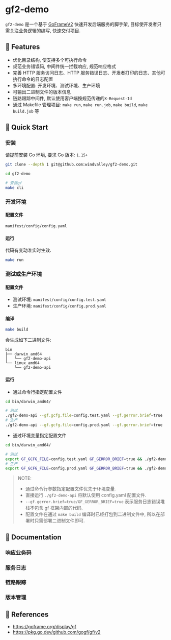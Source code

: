 # gf2-demo

`gf2-demo` 是一个基于 [GoFrameV2](https://github.com/gogf/gf) 快速开发后端服务的脚手架, 目标使开发者只需关注业务逻辑的编写, 快速交付项目.

## 💌 Features

- 优化目录结构, 使支持多个可执行命令
- 规范业务错误码, 中间件统一拦截响应, 规范响应格式
- 完善 HTTP 服务访问日志、HTTP 服务错误日志、开发者打印的日志、其他可执行命令的日志配置
- 多环境配置: 开发环境、测试环境、生产环境
- 可输出二进制文件的版本信息
- 链路跟踪中间件, 默认使用客户端按规范传递的`X-Request-Id`
- 通过 Makefile 管理项目: `make run`, `make run.job`, `make build`, `make build.job` 等

## 🚀 Quick Start

### 安装

请提前安装 Go 环境, 要求 Go 版本: `1.15+`

```sh
git clone --depth 1 git@github.com:windvalley/gf2-demo.git

cd gf2-demo

# 安装gf
make cli
```

### 开发环境

#### 配置文件

`manifest/config/config.yaml`

#### 运行

代码有变动准实时生效.

```sh
make run
```

### 测试或生产环境

#### 配置文件

- 测试环境: `manifest/config/config.test.yaml`
- 生产环境: `manifest/config/config.prod.yaml`

#### 编译

```sh
make build
```

会生成如下二进制文件:

```text
bin
├── darwin_amd64
│   └── gf2-demo-api
└── linux_amd64
    └── gf2-demo-api
```

#### 运行

- 通过命令行指定配置文件

```sh
cd bin/darwin_amd64/

# 测试
./gf2-demo-api --gf.gcfg.file=config.test.yaml --gf.gerror.brief=true
# 生产
./gf2-demo-api --gf.gcfg.file=config.prod.yaml --gf.gerror.brief=true
```

- 通过环境变量指定配置文件

```sh
cd bin/darwin_amd64/

# 测试
export GF_GCFG_FILE=config.test.yaml GF_GERROR_BRIEF=true && ./gf2-demo-api
# 生产
export GF_GCFG_FILE=config.prod.yaml GF_GERROR_BRIEF=true && ./gf2-demo-api
```

> NOTE:
>
> - 通过命令行参数指定配置文件优先于环境变量.
> - 直接运行 `./gf2-demo-api` 将默认使用 config.yaml 配置文件.
> - `--gf.gerror.brief=true/GF_GERROR_BRIEF=true` 表示服务日志错误堆栈不包含 gf 框架内部的代码.
> - 配置文件在通过 `make build` 编译时已经打包到二进制文件中, 所以在部署时只需部署二进制文件即可.

## 📄 Documentation

### 响应业务码

### 服务日志

### 链路跟踪

### 版本管理

## 📜 References

- https://goframe.org/display/gf
- https://pkg.go.dev/github.com/gogf/gf/v2
